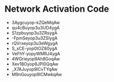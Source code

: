 # Network Activation Code
* 3Aygcuyop-kZQeMqAw
* qu4cBuyop3u3UD4ygA
* S1zpbuyop3u3ZRsygA
* -FpmSeyop3u3ZSIygA
* rQVrxeyop3u3eWgygA
* S_xCE-yop0tOZ80ygA
* VeFhY-yopyWMRJ4ygA
* 4WGrieyop9Ah8GoqAw
* Xev18Oyop9JPI0QqAw
* _X7AJuyop9ICvTYqAw
* M9nGouyop9ICMwkqAw